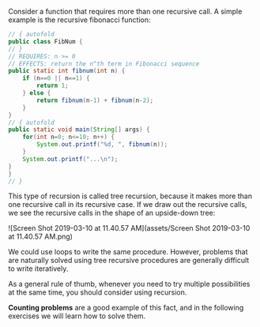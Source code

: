 Consider a function that requires more than one recursive call. A simple example is the recursive fibonacci function: 

```java runnable
// { autofold
public class FibNum {
// }
// REQUIRES: n >= 0
// EFFECTS: return the n^th term in Fibonacci sequence
public static int fibnum(int n) {
    if (n==0 || n==1) {
        return 1;
    } else {
        return fibnum(n-1) + fibnum(n-2);
    }
}
// { autofold
public static void main(String[] args) {
    for(int n=0; n<=10; n++) {
        System.out.printf("%d, ", fibnum(n));
    }
    System.out.printf("...\n");
}
}
// }
```

This type of recursion is called tree recursion, because it makes more than one recursive call in its recursive case. If we draw out the recursive calls, we see the recursive calls in the shape of an upside-down tree: 

![Screen Shot 2019-03-10 at 11.40.57 AM](assets/Screen Shot 2019-03-10 at 11.40.57 AM.png)

We could use loops to write the same procedure. However, problems that are naturally solved using tree recursive procedures are generally difficult to write iteratively. 

As a general rule of thumb, whenever you need to try multiple possibilities at the same time, you should consider using recursion. 

**Counting problems** are a good example of this fact, and in the following exercises we will learn how to 
solve them. 